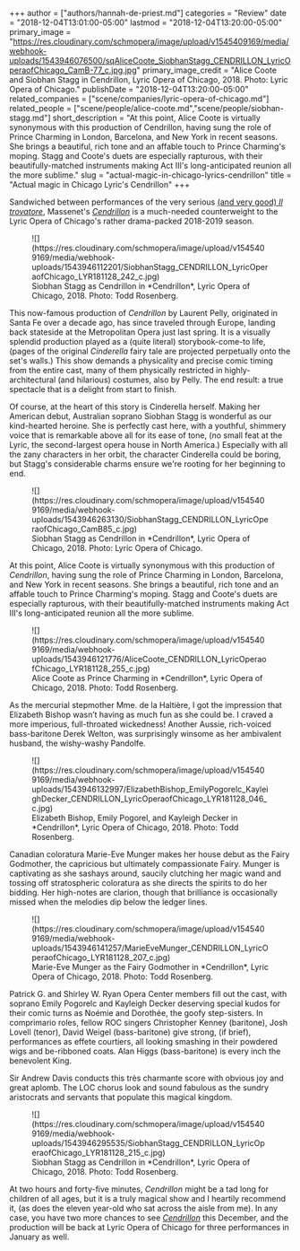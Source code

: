 +++
author = ["authors/hannah-de-priest.md"]
categories = "Review"
date = "2018-12-04T13:01:00-05:00"
lastmod = "2018-12-04T13:20:00-05:00"
primary_image = "https://res.cloudinary.com/schmopera/image/upload/v1545409169/media/webhook-uploads/1543946076500/sqAliceCoote_SiobhanStagg_CENDRILLON_LyricOperaofChicago_CamB-77_c.jpg.jpg"
primary_image_credit = "Alice Coote and Siobhan Stagg in Cendrillon, Lyric Opera of Chicago, 2018. Photo: Lyric Opera of Chicago."
publishDate = "2018-12-04T13:20:00-05:00"
related_companies = ["scene/companies/lyric-opera-of-chicago.md"]
related_people = ["scene/people/alice-coote.md","scene/people/siobhan-stagg.md"]
short_description = "At this point, Alice Coote is virtually synonymous with this production of Cendrillon, having sung the role of Prince Charming in London, Barcelona, and New York in recent seasons. She brings a beautiful, rich tone and an affable touch to Prince Charming&#039;s moping. Stagg and Coote&#039;s duets are especially rapturous, with their beautifully-matched instruments making Act III&#039;s long-anticipated reunion all the more sublime."
slug = "actual-magic-in-chicago-lyrics-cendrillon"
title = "Actual magic in Chicago Lyric&#039;s Cendrillon"
+++

Sandwiched between performances of the very serious [(and very good) *Il trovatore*](/history-making-cast-in-chicagos-il-trovatore/), Massenet's [*Cendrillon*](https://www.lyricopera.org/concertstickets/calendar/2018-2019/cendrillon-opera-tickets) is a much-needed counterweight to the Lyric Opera of Chicago's rather drama-packed 2018-2019 season.

<figure data-type="image">
![](https://res.cloudinary.com/schmopera/image/upload/v1545409169/media/webhook-uploads/1543946112201/SiobhanStagg_CENDRILLON_LyricOperaofChicago_LYR181128_242_c.jpg)
<figcaption>Siobhan Stagg as Cendrillon in *Cendrillon*, Lyric Opera of Chicago, 2018. Photo: Todd Rosenberg.</figcaption>
</figure>

This now-famous production of *Cendrillon* by Laurent Pelly, originated in Santa Fe over a decade ago, has since traveled through Europe, landing back stateside at the Metropolitan Opera just last spring. It is a visually splendid production played as a (quite literal) storybook-come-to life, (pages of the original *Cinderella* fairy tale are projected perpetually onto the set's walls.) This show demands a physicality and precise comic timing from the entire cast, many of them physically restricted in highly-architectural (and hilarious) costumes, also by Pelly. The end result: a true spectacle that is a delight from start to finish. 

Of course, at the heart of this story is Cinderella herself. Making her American debut, Australian soprano Siobhan Stagg is wonderful as our kind-hearted heroine. She is perfectly cast here, with a youthful, shimmery voice that is remarkable above all for its ease of tone, (no small feat at the Lyric, the second-largest opera house in North America.) Especially with all the zany characters in her orbit, the character Cinderella could be boring, but Stagg's considerable charms ensure we're rooting for her beginning to end. 

<figure data-type="image">
![](https://res.cloudinary.com/schmopera/image/upload/v1545409169/media/webhook-uploads/1543946263130/SiobhanStagg_CENDRILLON_LyricOperaofChicago_CamB85_c.jpg)
<figcaption>Siobhan Stagg as Cendrillon in *Cendrillon*, Lyric Opera of Chicago, 2018. Photo: Lyric Opera of Chicago.</figcaption>
</figure>

At this point, Alice Coote is virtually synonymous with this production of *Cendrillon*, having sung the role of Prince Charming in London, Barcelona, and New York in recent seasons. She brings a beautiful, rich tone and an affable touch to Prince Charming's moping. Stagg and Coote's duets are especially rapturous, with their beautifully-matched instruments making Act III's long-anticipated reunion all the more sublime.

<figure data-type="image">
![](https://res.cloudinary.com/schmopera/image/upload/v1545409169/media/webhook-uploads/1543946121776/AliceCoote_CENDRILLON_LyricOperaofChicago_LYR181128_255_c.jpg)
<figcaption>Alice Coote as Prince Charming in *Cendrillon*, Lyric Opera of Chicago, 2018. Photo: Todd Rosenberg.</figcaption>
</figure>

As the mercurial stepmother Mme. de la Haltière, I got the impression that Elizabeth Bishop wasn’t having as much fun as she could be. I craved a more imperious, full-throated wickedness! Another Aussie, rich-voiced bass-baritone Derek Welton, was surprisingly winsome as her ambivalent husband, the wishy-washy Pandolfe.

<figure data-type="image">
![](https://res.cloudinary.com/schmopera/image/upload/v1545409169/media/webhook-uploads/1543946132997/ElizabethBishop_EmilyPogorelc_KayleighDecker_CENDRILLON_LyricOperaofChicago_LYR181128_046_c.jpg)
<figcaption>Elizabeth Bishop, Emily Pogorel, and Kayleigh Decker in *Cendrillon*, Lyric Opera of Chicago, 2018. Photo: Todd Rosenberg.</figcaption>
</figure>

Canadian coloratura Marie-Eve Munger makes her house debut as the Fairy Godmother, the capricious but ultimately compassionate Fairy. Munger is captivating as she sashays around, saucily clutching her magic wand and tossing off stratospheric coloratura as she directs the spirits to do her bidding. Her high-notes are clarion, though that brilliance is occasionally missed when the melodies dip below the ledger lines.

<figure data-type="image">
![](https://res.cloudinary.com/schmopera/image/upload/v1545409169/media/webhook-uploads/1543946141257/MarieEveMunger_CENDRILLON_LyricOperaofChicago_LYR181128_207_c.jpg)
<figcaption>Marie-Eve Munger as the Fairy Godmother in *Cendrillon*, Lyric Opera of Chicago, 2018. Photo: Todd Rosenberg.</figcaption>
</figure>

Patrick G. and Shirley W. Ryan Opera Center members fill out the cast, with soprano Emily Pogorelc and Kayleigh Decker deserving special kudos for their comic turns as Noémie and Dorothée, the goofy step-sisters. In comprimario roles, fellow ROC singers Christopher Kenney (baritone), Josh Lovell (tenor), David Weigel (bass-baritone) give strong, (if brief), performances as effete courtiers, all looking smashing in their powdered wigs and be-ribboned coats. Alan Higgs (bass-baritone) is every inch the benevolent King.

Sir Andrew Davis conducts this très charmante score with obvious joy and great aplomb. The LOC chorus look and sound fabulous as the sundry aristocrats and servants that populate this magical kingdom. 

<figure data-type="image">
![](https://res.cloudinary.com/schmopera/image/upload/v1545409169/media/webhook-uploads/1543946295535/SiobhanStagg_CENDRILLON_LyricOperaofChicago_LYR181128_215_c.jpg)
<figcaption>Siobhan Stagg as Cendrillon in *Cendrillon*, Lyric Opera of Chicago, 2018. Photo: Todd Rosenberg.</figcaption>
</figure>

At two hours and forty-five minutes, *Cendrillon* might be a tad long for children of all ages, but it is a truly magical show and I heartily recommend it, (as does the eleven year-old who sat across the aisle from me). In any case, you have two more chances to see [*Cendrillon*](https://www.lyricopera.org/concertstickets/calendar/2018-2019/cendrillon-opera-tickets) this December, and the production will be back at Lyric Opera of Chicago for three performances in January as well.
